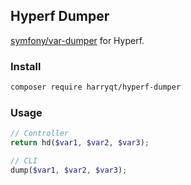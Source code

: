 ## Hyperf Dumper

[symfony/var-dumper](https://symfony.com/doc/current/components/var_dumper.html) for Hyperf.

### Install

```sh
composer require harryqt/hyperf-dumper
```

### Usage

```php
// Controller
return hd($var1, $var2, $var3);

// CLI
dump($var1, $var2, $var3);
```
